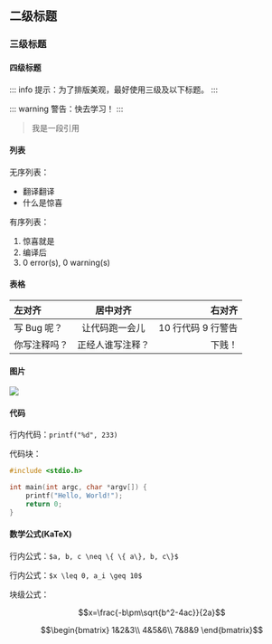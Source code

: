 ## 二级标题

### 三级标题

#### 四级标题

::: info
提示：为了排版美观，最好使用三级及以下标题。
:::

::: warning
警告：快去学习！
:::

> 我是一段引用

#### 列表

无序列表：

- 翻译翻译
- 什么是惊喜

有序列表：

1. 惊喜就是
2. 编译后
3. 0 error(s), 0 warning(s)

#### 表格

| 左对齐       |     居中对齐     |             右对齐 |
| :----------- | :--------------: | -----------------: |
| 写 Bug 呢？  |  让代码跑一会儿  | 10 行代码 9 行警告 |
| 你写注释吗？ | 正经人谁写注释？ |             下贱！ |

#### 图片

![](https://avatars.githubusercontent.com/u/22742796?v=4)

#### 代码

行内代码：`printf("%d", 233)`

代码块：

```c
#include <stdio.h>

int main(int argc, char *argv[]) {
    printf("Hello, World!");
    return 0;
}
```

#### 数学公式(KaTeX)

行内公式：`$a, b, c \neq \{ \{ a\}, b, c\}$`

行内公式：`$x \leq 0, a_i \geq 10$`

块级公式：

```math
x=\frac{-b\pm\sqrt{b^2-4ac}}{2a}
```

```math
\begin{bmatrix}
1&2&3\\
4&5&6\\
7&8&9
\end{bmatrix}
```
